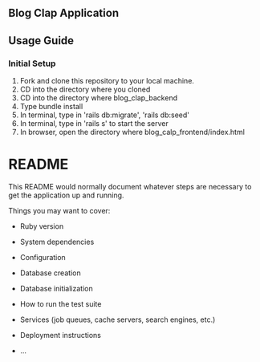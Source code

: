 ## Blog Clap Application

## Usage Guide

### Initial Setup

1. Fork and clone this repository to your local machine.
2. CD into the directory where you cloned 
3. CD into the directory where blog_clap_backend 
4. Type bundle install
5. In terminal, type in 'rails db:migrate', 'rails db:seed'
6. In terminal, type in 'rails s' to start the server
7. In browser, open the directory where blog_calp_frontend/index.html

# README

This README would normally document whatever steps are necessary to get the
application up and running.

Things you may want to cover:

* Ruby version

* System dependencies

* Configuration

* Database creation

* Database initialization

* How to run the test suite

* Services (job queues, cache servers, search engines, etc.)

* Deployment instructions

* ...
